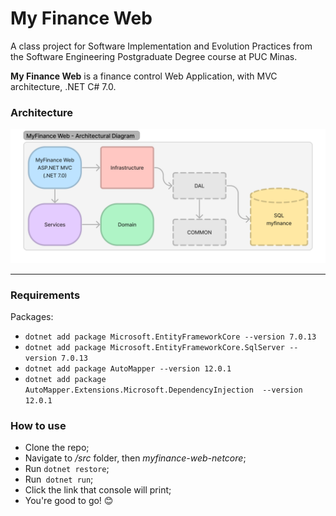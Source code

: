 # My Finance Web

A class project for Software Implementation and Evolution Practices from the Software Engineering Postgraduate Degree course at PUC Minas.

**My Finance Web** is a finance control Web Application, with MVC architecture, .NET C# 7.0.

### Architecture

![MyFinance Architecture](./MyFinanceWeb-archi.png)

-----

### Requirements

Packages:

- `dotnet add package Microsoft.EntityFrameworkCore --version 7.0.13`
- `dotnet add package Microsoft.EntityFrameworkCore.SqlServer --version 7.0.13`
- `dotnet add package AutoMapper --version 12.0.1`
- `dotnet add package AutoMapper.Extensions.Microsoft.DependencyInjection  --version 12.0.1`

### How to use

- Clone the repo;
- Navigate to */src* folder, then *myfinance-web-netcore*;
- Run `dotnet restore`;
- Run` dotnet run`;
- Click the link that console will print;
- You're good to go! 😊

